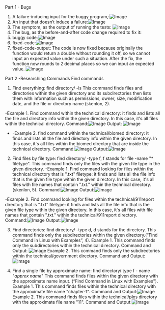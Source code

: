 Part 1 - Bugs
1. A failure-inducing input for the buggy program,:![Image](lab3-1.png)
2. An input that doesn’t induce a failure:![Image](noerror.png)
3. The symptom, as the output of running the tests: ![Image](symptom.png)
4. The bug, as the before-and-after code change required to fix it:
5. buggy code:![Image](buggycode.png)
6. fixed-code:![Image](fixedcode.png)
7. fixed-code-output:
The code is now fixed because originally the function would return a double without rounding it off, so we cannot input an expected value under such a situation. After the fix, the function now rounds to 2 decimal places so we can input an expected value.
 ![Image](fixedoutput.png)

Part 2 -Researching Commands
Find commands
1. Find everything: find  directory/ -ls 
This command finds files and directories within the given directory and its subdirectories then lists them with information such as permissions, owner, size, modification date, and the file or directory name (skenlon, 2).

-Example 1. Find command within the technical directory: it finds and lists all the file and directory info within the given directory. In this case, it's all files within the technical directory. 
Command:![Image](lstechnical.png)
Output: ![Image](lstechout.png)
- -Example 2. find command within the technical/biomed directory: it finds and lists all the file and directory info within the given directory. In this case, it's all files within the biomed directory that are inside the technical directory.
  Command:![Image](lsbiomed.png)
  Output:![Image](lsbiomedout.png)


 2. Find files by file type: find directory/ -type f, f stands for file  -name "* filetype".
    This command finds only the files with the given file type in the given directory.
-Example 1. Find command looking for files within the technical directory that is ".txt" filetype: it finds and lists all the file info that is the given file type within the given directory. In this case, it's all files with file names that contain ".txt." within the technical directory. (skenlon, 5).
Command:![Image](filecommand.png)
Output:![Image](txtout.png)

-Example 2. Find command looking for files within the technical/911report directory that is ".txt" filetype: it finds and lists all the file info that is the given file type within the given directory. In this case, it's all files with file names that contain ".txt." within the technical/911report directory.
Command:![Image](typefcommand2.png)
Output:![Image](typefoutput2.png)

3.  Find directories: find directory/ -type d, d stands for the directory. This command finds only the subdirectories within the given directory.(“Find Command in Linux with Examples”, 4). 
   Example 1. This command finds only the subdirectories within the technical directory.
Command and Output: ![Image](example3.png)
  Example 2. This command finds only the subdirectories within the technical/government directory.
Command and Output: ![Image](governmentd.png)

5. Find a single file by approximate name: find directory/ type f - name "*approx name*"
   This command finds files within the given directory with the approximate name input. (“Find Command in Linux with Examples"). 
   Example 1.
   This command finds files within the technical directory with the approximate file name "chapter-1".
   Command and Output:![Image](approxname1.png)
   Example 2.
   This command finds files within the technical/plos directory with the approximate file name "11".
   Command and Output:![Image](plos.png)
   
